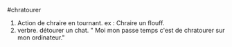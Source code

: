 #chratourer

1. Action de chraire en tournant. ex : Chraire un flouff.
2. verbre. détourer un chat. " Moi mon passe temps c'est de chratourer sur mon ordinateur."

